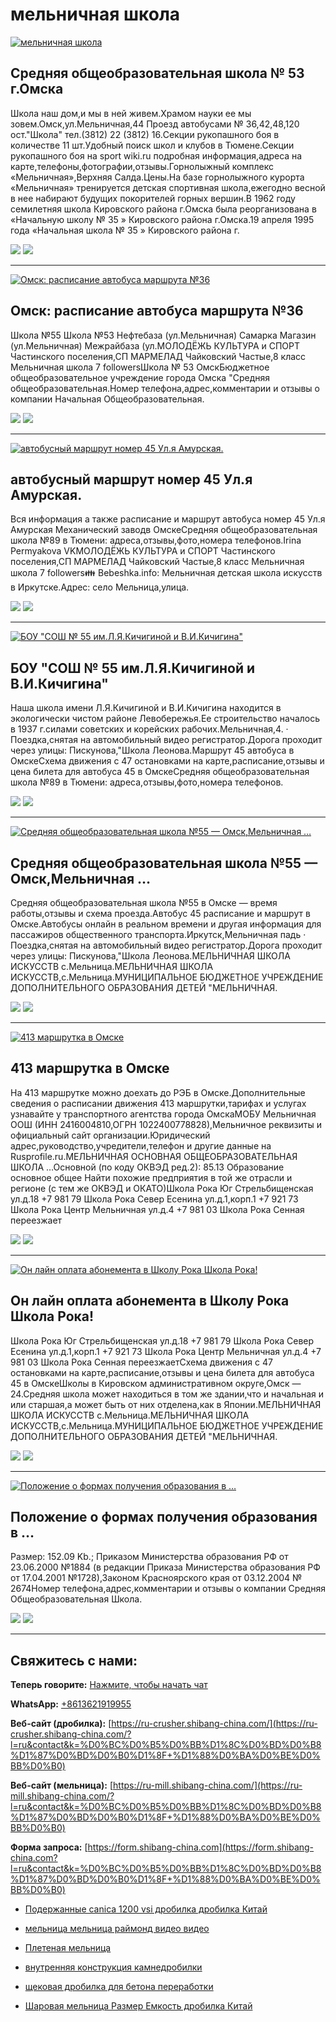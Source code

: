 # мельничная школа

<a href="https://swt.shibang-china.com/?l=ru&img&k=%D0%BC%D0%B5%D0%BB%D1%8C%D0%BD%D0%B8%D1%87%D0%BD%D0%B0%D1%8F+%D1%88%D0%BA%D0%BE%D0%BB%D0%B0" target="_blank">![мельничная школа](http://static.shibang-china.com/all-800x300/1380.jpg)</a>

## Средняя общеобразовательная школа № 53 г.Омска
Школа наш дом,и мы в ней живем.Храмом науки ее мы зовем.Омск,ул.Мельничная,44 Проезд автобусами № 36,42,48,120 ост.&quot;Школа&quot; тел.(3812) 22 (3812) 16.Cекции рукопашного боя в количестве 11 шт.Удобный поиск школ и клубов в Тюмене.Секции рукопашного боя на sport wiki.ru подробная информация,адреса на карте,телефоны,фотографии,отзывы.Горнолыжный комплекс &#171;Мельничная&#187;,Верхняя Салда.Цены.На базе горнолыжного курорта &#171;Мельничная&#187; тренируется детская спортивная школа,ежегодно весной в нее набирают будущих покорителей горных вершин.В 1962 году семилетняя школа Кировского района г.Омска была реорганизована в &#171;Начальную школу № 35 &#187; Кировского района г.Омска.19 апреля 1995 года &#171;Начальная школа № 35 &#187; Кировского района г.


<a href="https://whatsapp.shibangsoft.com/WhatsApp.php" target="_blank" title="WhatsApp">![](http://static.shibang-china.com/icon/whatsapp.png)</a> <a href="https://swt.shibang-china.com/?l=ru&icon&k=%D0%BC%D0%B5%D0%BB%D1%8C%D0%BD%D0%B8%D1%87%D0%BD%D0%B0%D1%8F+%D1%88%D0%BA%D0%BE%D0%BB%D0%B0" target="_blank">![](http://static.shibang-china.com/icon/chat-ru.png)</a>

---

<a href="https://swt.shibang-china.com/?l=ru&img&k=%D0%BC%D0%B5%D0%BB%D1%8C%D0%BD%D0%B8%D1%87%D0%BD%D0%B0%D1%8F+%D1%88%D0%BA%D0%BE%D0%BB%D0%B0" target="_blank">![Омск: расписание автобуса маршрута №36](http://static.shibang-china.com/all-800x300/580.jpg)</a>

## Омск: расписание автобуса маршрута №36
Школа №55 Школа №53 Нефтебаза (ул.Мельничная) Самарка Магазин (ул.Мельничная) Межрайбаза (ул.МОЛОДЁЖЬ КУЛЬТУРА и СПОРТ Частинского поселения,СП МАРМЕЛАД Чайковский Частые,8 класс Мельничная школа 7 followersШкола № 53 ОмскБюджетное общеобразовательное учреждение города Омска &quot;Средняя общеобразовательная.Номер телефона,адрес,комментарии и отзывы о компании Начальная Общеобразовательная.


<a href="https://whatsapp.shibangsoft.com/WhatsApp.php" target="_blank" title="WhatsApp">![](http://static.shibang-china.com/icon/whatsapp.png)</a> <a href="https://swt.shibang-china.com/?l=ru&icon&k=%D0%BC%D0%B5%D0%BB%D1%8C%D0%BD%D0%B8%D1%87%D0%BD%D0%B0%D1%8F+%D1%88%D0%BA%D0%BE%D0%BB%D0%B0" target="_blank">![](http://static.shibang-china.com/icon/chat-ru.png)</a>

---

<a href="https://swt.shibang-china.com/?l=ru&img&k=%D0%BC%D0%B5%D0%BB%D1%8C%D0%BD%D0%B8%D1%87%D0%BD%D0%B0%D1%8F+%D1%88%D0%BA%D0%BE%D0%BB%D0%B0" target="_blank">![автобусный маршрут номер 45 Ул.я Амурская.](http://static.shibang-china.com/all-800x300/186.jpg)</a>

## автобусный маршрут номер 45 Ул.я Амурская.
Вся информация а также расписание и маршрут автобуса номер 45 Ул.я Амурская Механический заводв ОмскеСредняя общеобразовательная школа №89 в Тюмени: адреса,отзывы,фото,номера телефонов.Irina Permyakova VKМОЛОДЁЖЬ КУЛЬТУРА и СПОРТ Частинского поселения,СП МАРМЕЛАД Чайковский Частые,8 класс Мельничная школа 7 followers👪 Bebeshka.info: Мельничная детская школа искусств в Иркутске.Адрес: село Мельница,улица.


<a href="https://whatsapp.shibangsoft.com/WhatsApp.php" target="_blank" title="WhatsApp">![](http://static.shibang-china.com/icon/whatsapp.png)</a> <a href="https://swt.shibang-china.com/?l=ru&icon&k=%D0%BC%D0%B5%D0%BB%D1%8C%D0%BD%D0%B8%D1%87%D0%BD%D0%B0%D1%8F+%D1%88%D0%BA%D0%BE%D0%BB%D0%B0" target="_blank">![](http://static.shibang-china.com/icon/chat-ru.png)</a>

---

<a href="https://swt.shibang-china.com/?l=ru&img&k=%D0%BC%D0%B5%D0%BB%D1%8C%D0%BD%D0%B8%D1%87%D0%BD%D0%B0%D1%8F+%D1%88%D0%BA%D0%BE%D0%BB%D0%B0" target="_blank">![БОУ &quot;СОШ № 55 им.Л.Я.Кичигиной и В.И.Кичигина&quot;](http://static.shibang-china.com/all-800x300/1357.jpg)</a>

## БОУ &quot;СОШ № 55 им.Л.Я.Кичигиной и В.И.Кичигина&quot;
Наша школа имени Л.Я.Кичигиной и В.И.Кичигина находится в экологически чистом районе Левобережья.Ее строительство началось в 1937 г.силами советских и корейских рабочих.Мельничная,4.&nbsp;&#0183;&#32;Поездка,снятая на автомобильный видео регистратор.Дорога проходит через улицы: Пискунова,&quot;Школа Леонова.Маршрут 45 автобуса в ОмскеСхема движения с 47 остановками на карте,расписание,отзывы и цена билета для автобуса 45 в ОмскеСредняя общеобразовательная школа №89 в Тюмени: адреса,отзывы,фото,номера телефонов.


<a href="https://whatsapp.shibangsoft.com/WhatsApp.php" target="_blank" title="WhatsApp">![](http://static.shibang-china.com/icon/whatsapp.png)</a> <a href="https://swt.shibang-china.com/?l=ru&icon&k=%D0%BC%D0%B5%D0%BB%D1%8C%D0%BD%D0%B8%D1%87%D0%BD%D0%B0%D1%8F+%D1%88%D0%BA%D0%BE%D0%BB%D0%B0" target="_blank">![](http://static.shibang-china.com/icon/chat-ru.png)</a>

---

<a href="https://swt.shibang-china.com/?l=ru&img&k=%D0%BC%D0%B5%D0%BB%D1%8C%D0%BD%D0%B8%D1%87%D0%BD%D0%B0%D1%8F+%D1%88%D0%BA%D0%BE%D0%BB%D0%B0" target="_blank">![Средняя общеобразовательная школа №55 — Омск,Мельничная …](http://static.shibang-china.com/all-800x300/1448.jpg)</a>

## Средняя общеобразовательная школа №55 — Омск,Мельничная …
Средняя общеобразовательная школа №55 в Омске — время работы,отзывы и схема проезда.Автобус 45 расписание и маршрут в Омске.Автобусы онлайн в реальном времени и другая информация для пассажиров общественного транспорта.Иркутск,Мельничная падь&nbsp;&#0183;&#32;Поездка,снятая на автомобильный видео регистратор.Дорога проходит через улицы: Пискунова,&quot;Школа Леонова.МЕЛЬНИЧНАЯ ШКОЛА ИСКУССТВ с.Мельница.МЕЛЬНИЧНАЯ ШКОЛА ИСКУССТВ,с.Мельница.МУНИЦИПАЛЬНОЕ БЮДЖЕТНОЕ УЧРЕЖДЕНИЕ ДОПОЛНИТЕЛЬНОГО ОБРАЗОВАНИЯ ДЕТЕЙ &quot;МЕЛЬНИЧНАЯ.


<a href="https://whatsapp.shibangsoft.com/WhatsApp.php" target="_blank" title="WhatsApp">![](http://static.shibang-china.com/icon/whatsapp.png)</a> <a href="https://swt.shibang-china.com/?l=ru&icon&k=%D0%BC%D0%B5%D0%BB%D1%8C%D0%BD%D0%B8%D1%87%D0%BD%D0%B0%D1%8F+%D1%88%D0%BA%D0%BE%D0%BB%D0%B0" target="_blank">![](http://static.shibang-china.com/icon/chat-ru.png)</a>

---

<a href="https://swt.shibang-china.com/?l=ru&img&k=%D0%BC%D0%B5%D0%BB%D1%8C%D0%BD%D0%B8%D1%87%D0%BD%D0%B0%D1%8F+%D1%88%D0%BA%D0%BE%D0%BB%D0%B0" target="_blank">![413 маршрутка в Омске](http://static.shibang-china.com/all-800x300/1376.jpg)</a>

## 413 маршрутка в Омске
На 413 маршрутке можно доехать до РЭБ в Омске.Дополнительные сведения о расписании движения 413 маршрутки,тарифах и услугах узнавайте у транспортного агентства города ОмскаМОБУ Мельничная ООШ (ИНН 2416004810,ОГРН 1022400778828),Мельничное реквизиты и официальный сайт организации.Юридический адрес,руководство,учредители,телефон и другие данные на Rusprofile.ru.МЕЛЬНИЧНАЯ ОСНОВНАЯ ОБЩЕОБРАЗОВАТЕЛЬНАЯ ШКОЛА …Основной (по коду ОКВЭД ред.2): 85.13 Образование основное общее Найти похожие предприятия в той же отрасли и регионе (с тем же ОКВЭД и ОКАТО)Школа Рока Юг Стрельбищенская ул.д.18 +7 981 79 Школа Рока Север Есенина ул.д.1,корп.1 +7 921 73 Школа Рока Центр Мельничная ул.д.4 +7 981 03 Школа Рока Сенная переезжает


<a href="https://whatsapp.shibangsoft.com/WhatsApp.php" target="_blank" title="WhatsApp">![](http://static.shibang-china.com/icon/whatsapp.png)</a> <a href="https://swt.shibang-china.com/?l=ru&icon&k=%D0%BC%D0%B5%D0%BB%D1%8C%D0%BD%D0%B8%D1%87%D0%BD%D0%B0%D1%8F+%D1%88%D0%BA%D0%BE%D0%BB%D0%B0" target="_blank">![](http://static.shibang-china.com/icon/chat-ru.png)</a>

---

<a href="https://swt.shibang-china.com/?l=ru&img&k=%D0%BC%D0%B5%D0%BB%D1%8C%D0%BD%D0%B8%D1%87%D0%BD%D0%B0%D1%8F+%D1%88%D0%BA%D0%BE%D0%BB%D0%B0" target="_blank">![Он лайн оплата абонемента в Школу Рока Школа Рока!](http://static.shibang-china.com/all-800x300/1435.jpg)</a>

## Он лайн оплата абонемента в Школу Рока Школа Рока!
Школа Рока Юг Стрельбищенская ул.д.18 +7 981 79 Школа Рока Север Есенина ул.д.1,корп.1 +7 921 73 Школа Рока Центр Мельничная ул.д.4 +7 981 03 Школа Рока Сенная переезжаетСхема движения с 47 остановками на карте,расписание,отзывы и цена билета для автобуса 45 в ОмскеШколы в Кировском административном округе,Омск — 24.Средняя школа может находиться в том же здании,что и начальная и или старшая,а может быть от них отделена,как в Японии.МЕЛЬНИЧНАЯ ШКОЛА ИСКУССТВ с.Мельница.МЕЛЬНИЧНАЯ ШКОЛА ИСКУССТВ,с.Мельница.МУНИЦИПАЛЬНОЕ БЮДЖЕТНОЕ УЧРЕЖДЕНИЕ ДОПОЛНИТЕЛЬНОГО ОБРАЗОВАНИЯ ДЕТЕЙ &quot;МЕЛЬНИЧНАЯ.


<a href="https://whatsapp.shibangsoft.com/WhatsApp.php" target="_blank" title="WhatsApp">![](http://static.shibang-china.com/icon/whatsapp.png)</a> <a href="https://swt.shibang-china.com/?l=ru&icon&k=%D0%BC%D0%B5%D0%BB%D1%8C%D0%BD%D0%B8%D1%87%D0%BD%D0%B0%D1%8F+%D1%88%D0%BA%D0%BE%D0%BB%D0%B0" target="_blank">![](http://static.shibang-china.com/icon/chat-ru.png)</a>

---

<a href="https://swt.shibang-china.com/?l=ru&img&k=%D0%BC%D0%B5%D0%BB%D1%8C%D0%BD%D0%B8%D1%87%D0%BD%D0%B0%D1%8F+%D1%88%D0%BA%D0%BE%D0%BB%D0%B0" target="_blank">![Положение о формах получения образования в …](http://static.shibang-china.com/all-800x300/848.jpg)</a>

## Положение о формах получения образования в …
Размер: 152.09 Kb.; Приказом Министерства образования РФ от 23.06.2000 №1884 (в редакции Приказа Министерства образования РФ от 17.04.2001 №1728),Законом Красноярского края от 03.12.2004 № 2674Номер телефона,адрес,комментарии и отзывы о компании Средняя Общеобразовательная Школа.

<a href="https://whatsapp.shibangsoft.com/WhatsApp.php" target="_blank" title="WhatsApp">![](http://static.shibang-china.com/icon/whatsapp.png)</a> <a href="https://swt.shibang-china.com/?l=ru&icon&k=%D0%BC%D0%B5%D0%BB%D1%8C%D0%BD%D0%B8%D1%87%D0%BD%D0%B0%D1%8F+%D1%88%D0%BA%D0%BE%D0%BB%D0%B0" target="_blank">![](http://static.shibang-china.com/icon/chat-ru.png)</a>

---
## Свяжитесь с нами:

**Теперь говорите:** [Нажмите, чтобы начать чат](https://swt.shibang-china.com?l=ru&contact&k=%D0%BC%D0%B5%D0%BB%D1%8C%D0%BD%D0%B8%D1%87%D0%BD%D0%B0%D1%8F+%D1%88%D0%BA%D0%BE%D0%BB%D0%B0)

**WhatsApp:**  [+8613621919955](https://whatsapp.shibangsoft.com/WhatsApp.php)

**Веб-сайт (дробилка):** [https://ru-crusher.shibang-china.com/](https://ru-crusher.shibang-china.com/?l=ru&contact&k=%D0%BC%D0%B5%D0%BB%D1%8C%D0%BD%D0%B8%D1%87%D0%BD%D0%B0%D1%8F+%D1%88%D0%BA%D0%BE%D0%BB%D0%B0)

**Веб-сайт (мельница):** [https://ru-mill.shibang-china.com/](https://ru-mill.shibang-china.com/?l=ru&contact&k=%D0%BC%D0%B5%D0%BB%D1%8C%D0%BD%D0%B8%D1%87%D0%BD%D0%B0%D1%8F+%D1%88%D0%BA%D0%BE%D0%BB%D0%B0)

**Форма запроса:** [https://form.shibang-china.com](https://form.shibang-china.com?l=ru&contact&k=%D0%BC%D0%B5%D0%BB%D1%8C%D0%BD%D0%B8%D1%87%D0%BD%D0%B0%D1%8F+%D1%88%D0%BA%D0%BE%D0%BB%D0%B0)

* [Подержанные canica 1200 vsi дробилка дробилка Китай](../110/%D0%9F%D0%BE%D0%B4%D0%B5%D1%80%D0%B6%D0%B0%D0%BD%D0%BD%D1%8B%D0%B5%20canica%201200%20vsi%20%D0%B4%D1%80%D0%BE%D0%B1%D0%B8%D0%BB%D0%BA%D0%B0%20%D0%B4%D1%80%D0%BE%D0%B1%D0%B8%D0%BB%D0%BA%D0%B0%20%D0%9A%D0%B8%D1%82%D0%B0%D0%B9.md)

* [мельница мельница раймонд видео видео](../112/%D0%BC%D0%B5%D0%BB%D1%8C%D0%BD%D0%B8%D1%86%D0%B0%20%D0%BC%D0%B5%D0%BB%D1%8C%D0%BD%D0%B8%D1%86%D0%B0%20%D1%80%D0%B0%D0%B9%D0%BC%D0%BE%D0%BD%D0%B4%20%D0%B2%D0%B8%D0%B4%D0%B5%D0%BE%20%D0%B2%D0%B8%D0%B4%D0%B5%D0%BE.md)

* [Плетеная мельница](../117/%D0%9F%D0%BB%D0%B5%D1%82%D0%B5%D0%BD%D0%B0%D1%8F%20%D0%BC%D0%B5%D0%BB%D1%8C%D0%BD%D0%B8%D1%86%D0%B0.md)

* [внутренняя конструкция камнедробилки](../120/%D0%B2%D0%BD%D1%83%D1%82%D1%80%D0%B5%D0%BD%D0%BD%D1%8F%D1%8F%20%D0%BA%D0%BE%D0%BD%D1%81%D1%82%D1%80%D1%83%D0%BA%D1%86%D0%B8%D1%8F%20%D0%BA%D0%B0%D0%BC%D0%BD%D0%B5%D0%B4%D1%80%D0%BE%D0%B1%D0%B8%D0%BB%D0%BA%D0%B8.md)

* [щековая дробилка для бетона переработки](../107/%D1%89%D0%B5%D0%BA%D0%BE%D0%B2%D0%B0%D1%8F%20%D0%B4%D1%80%D0%BE%D0%B1%D0%B8%D0%BB%D0%BA%D0%B0%20%D0%B4%D0%BB%D1%8F%20%D0%B1%D0%B5%D1%82%D0%BE%D0%BD%D0%B0%20%D0%BF%D0%B5%D1%80%D0%B5%D1%80%D0%B0%D0%B1%D0%BE%D1%82%D0%BA%D0%B8.md)

* [Шаровая мельница Размер Емкость дробилка Китай](../110/%D0%A8%D0%B0%D1%80%D0%BE%D0%B2%D0%B0%D1%8F%20%D0%BC%D0%B5%D0%BB%D1%8C%D0%BD%D0%B8%D1%86%D0%B0%20%D0%A0%D0%B0%D0%B7%D0%BC%D0%B5%D1%80%20%D0%95%D0%BC%D0%BA%D0%BE%D1%81%D1%82%D1%8C%20%D0%B4%D1%80%D0%BE%D0%B1%D0%B8%D0%BB%D0%BA%D0%B0%20%D0%9A%D0%B8%D1%82%D0%B0%D0%B9.md)
